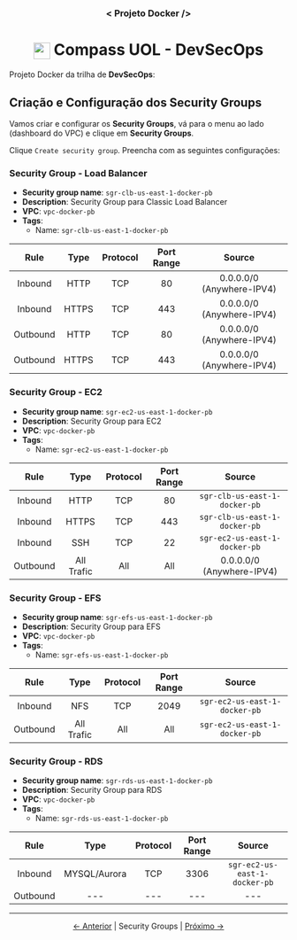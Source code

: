 <h3 align="center">< Projeto Docker /></h3>

<h1 align="center">
    <img align="center" src="https://logospng.org/download/uol/logo-uol-icon-256.png" width="30" height="30" /> Compass UOL - DevSecOps
</h1>

Projeto Docker da trilha de **DevSecOps**:

## Criação e Configuração dos Security Groups

Vamos criar e configurar os **Security Groups**, vá para o menu ao lado (dashboard do VPC) e clique em **Security Groups**.

Clique `Create security group`. Preencha com as seguintes configurações:

### Security Group - Load Balancer

- **Security group name**: `sgr-clb-us-east-1-docker-pb`
- **Description**: Security Group para Classic Load Balancer
- **VPC**: `vpc-docker-pb`
- **Tags**:
  - Name: `sgr-clb-us-east-1-docker-pb`

|   Rule   | Type  | Protocol | Port Range |          Source           |
| :------: | :---: | :------: | :--------: | :-----------------------: |
| Inbound  | HTTP  |   TCP    |     80     | 0.0.0.0/0 (Anywhere-IPV4) |
| Inbound  | HTTPS |   TCP    |    443     | 0.0.0.0/0 (Anywhere-IPV4) |
| Outbound | HTTP  |   TCP    |     80     | 0.0.0.0/0 (Anywhere-IPV4) |
| Outbound | HTTPS |   TCP    |    443     | 0.0.0.0/0 (Anywhere-IPV4) |

### Security Group - EC2

- **Security group name**: `sgr-ec2-us-east-1-docker-pb`
- **Description**: Security Group para EC2
- **VPC**: `vpc-docker-pb`
- **Tags**:
  - Name: `sgr-ec2-us-east-1-docker-pb`

|   Rule   |    Type    | Protocol | Port Range |            Source             |
| :------: | :--------: | :------: | :--------: | :---------------------------: |
| Inbound  |    HTTP    |   TCP    |     80     | `sgr-clb-us-east-1-docker-pb` |
| Inbound  |   HTTPS    |   TCP    |    443     | `sgr-clb-us-east-1-docker-pb` |
| Inbound  |    SSH     |   TCP    |     22     | `sgr-ec2-us-east-1-docker-pb` |
| Outbound | All Trafic |   All    |    All     |   0.0.0.0/0 (Anywhere-IPV4)   |

### Security Group - EFS

- **Security group name**: `sgr-efs-us-east-1-docker-pb`
- **Description**: Security Group para EFS
- **VPC**: `vpc-docker-pb`
- **Tags**:
  - Name: `sgr-efs-us-east-1-docker-pb`

|   Rule   |    Type    | Protocol | Port Range |            Source             |
| :------: | :--------: | :------: | :--------: | :---------------------------: |
| Inbound  |    NFS     |   TCP    |    2049    | `sgr-ec2-us-east-1-docker-pb` |
| Outbound | All Trafic |   All    |    All     | `sgr-ec2-us-east-1-docker-pb` |

### Security Group - RDS

- **Security group name**: `sgr-rds-us-east-1-docker-pb`
- **Description**: Security Group para RDS
- **VPC**: `vpc-docker-pb`
- **Tags**:
  - Name: `sgr-rds-us-east-1-docker-pb`

|   Rule   |     Type     | Protocol | Port Range |            Source             |
| :------: | :----------: | :------: | :--------: | :---------------------------: |
| Inbound  | MYSQL/Aurora |   TCP    |    3306    | `sgr-ec2-us-east-1-docker-pb` |
| Outbound |     ---      |   ---    |    ---     |              ---              |

---

<div align="center">

[← Anterior](4.route_tables.md) | Security Groups | [Próximo →](6.efs.md)

<div>
